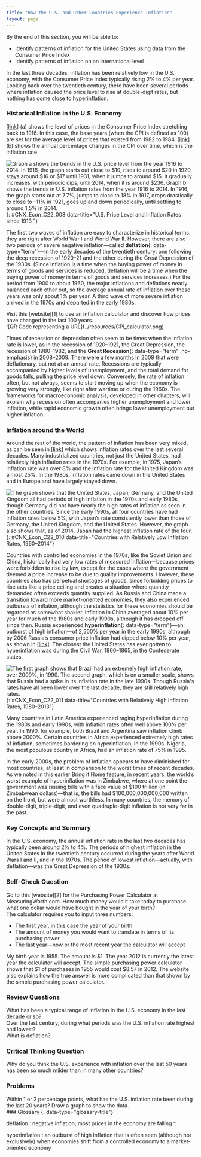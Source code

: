 ```yaml
---
title: "How the U.S. and Other Countries Experience Inflation"
layout: page
---
```



<div data-type="abstract" markdown="1">
By the end of this section, you will be able to:

* Identify patterns of inflation for the United States using data from the Consumer Price Index
* Identify patterns of inflation on an international level

</div>

In the last three decades, inflation has been relatively low in the U.S. economy, with the Consumer Price Index typically rising 2% to 4% per year. Looking back over the twentieth century, there have been several periods where inflation caused the price level to rise at double-digit rates, but nothing has come close to hyperinflation.

### Historical Inflation in the U.S. Economy

[\[link\]](#CNX_Econ_C22_008) (a) shows the level of prices in the Consumer Price Index stretching back to 1916. In this case, the base years (when the CPI is defined as 100) are set for the average level of prices that existed from 1982 to 1984. [\[link\]](#CNX_Econ_C22_008) (b) shows the annual percentage changes in the CPI over time, which is the inflation rate.

 ![Graph a shows the trends in the U.S. price level from the year 1916 to 2014. In 1916, the graph starts out close to $10, rises to around $20 in 1920, stays around $16 or $17 until 1931, when it jumps to around $15. It gradually increases, with periodic dips, until 2014, when it is around $236.   Graph b shows the trends in U.S. inflation rates from the year 1916 to 2014. In 1916, the graph starts out at 7.7%, jumps to close to 18% in 1917, drops drastically to close to &#x2013;11% in 1921, goes up and down periodically, until settling to around 1.5% in 2014. ](../resources/CNX_Econv1-2_C22_03.jpg "Graph a shows the trends in the U.S. price level from the year 1916 to 2014. In 1916, the graph starts out close to $10, rises to around $20 in 1920, stays around $16 or $17 until 1931, when it jumps to around $15. It gradually increases, with periodic dips, until 2014, when it is around $236. &#10;&#10;Graph b shows the trends in U.S. inflation rates from the year 1916 to 2014. In 1916, the graph starts out at 7.7%, jumps to close to 18% in 1917, drops drastically to close to &#x2013;11% in 1921, goes up and down periodically, until settling to around 1.5% in 2014. "){: #CNX_Econ_C22_008 data-title="U.S. Price Level and Inflation Rates since 1913 "}

The first two waves of inflation are easy to characterize in historical terms: they are right after World War I and World War II. However, there are also two periods of severe negative inflation—called **deflation**{: data-type="term"}—in the early decades of the twentieth century: one following the deep recession of 1920–21 and the other during the Great Depression of the 1930s. (Since inflation is a time when the buying power of money in terms of goods and services is reduced, deflation will be a time when the buying power of money in terms of goods and services increases.) For the period from 1900 to about 1960, the major inflations and deflations nearly balanced each other out, so the average annual rate of inflation over these years was only about 1% per year. A third wave of more severe inflation arrived in the 1970s and departed in the early 1980s.

<div data-type="note" class="economics linkup" markdown="1">
Visit this [website][1] to use an inflation calculator and discover how prices have changed in the last 100 years.

<div data-type="media" data-alt="QR Code representing a URL">
![QR Code representing a URL](../resources/CPI_calculator.png)
</div>
</div>

Times of recession or depression often seem to be times when the inflation rate is lower, as in the recession of 1920–1921, the Great Depression, the recession of 1980–1982, and the **Great Recession**{: data-type="term" .no-emphasis} in 2008–2009. There were a few months in 2009 that were deflationary, but not at an annual rate. Recessions are typically accompanied by higher levels of unemployment, and the total demand for goods falls, pulling the price level down. Conversely, the rate of inflation often, but not always, seems to start moving up when the economy is growing very strongly, like right after wartime or during the 1960s. The frameworks for macroeconomic analysis, developed in other chapters, will explain why recession often accompanies higher unemployment and lower inflation, while rapid economic growth often brings lower unemployment but higher inflation.

### Inflation around the World

Around the rest of the world, the pattern of inflation has been very mixed, as can be seen in [\[link\]](#CNX_Econ_C22_010) which shows inflation rates over the last several decades. Many industrialized countries, not just the United States, had relatively high inflation rates in the 1970s. For example, in 1975, Japan’s inflation rate was over 8% and the inflation rate for the United Kingdom was almost 25%. In the 1980s, inflation rates came down in the United States and in Europe and have largely stayed down.

 ![The graph shows that the United States, Japan, Germany, and the United Kingdom all had periods of high inflation in the 1970s and early 1980s, though Germany did not have nearly the high rates of inflation as seen in the other countries. Since the early 1990s, all four countries have had inflation rates below 5%, with Japan&#x2019;s rate consistently lower than those of Germany, the United Kingdom, and the United States. However, the graph also shows that, as of 2014, Japan had the highest inflation rate of the four. ](../resources/CNX_Econv1-2_C22_04.jpg "This chart shows the annual percentage change in consumer prices compared with the previous year&#x2019;s consumer prices in the United States, the United Kingdom, Japan, and Germany."){: #CNX_Econ_C22_010 data-title="Countries with Relatively Low Inflation Rates, 1960&#x2013;2014"}

Countries with controlled economies in the 1970s, like the Soviet Union and China, historically had very low rates of measured inflation—because prices were forbidden to rise by law, except for the cases where the government deemed a price increase to be due to quality improvements. However, these countries also had perpetual shortages of goods, since forbidding prices to rise acts like a price ceiling and creates a situation where quantity demanded often exceeds quantity supplied. As Russia and China made a transition toward more market-oriented economies, they also experienced outbursts of inflation, although the statistics for these economies should be regarded as somewhat shakier. Inflation in China averaged about 10% per year for much of the 1980s and early 1990s, although it has dropped off since then. Russia experienced **hyperinflation**{: data-type="term"}—an outburst of high inflation—of 2,500% per year in the early 1990s, although by 2006 Russia’s consumer price inflation had dipped below 10% per year, as shown in [\[link\]](#CNX_Econ_C22_011). The closest the United States has ever gotten to hyperinflation was during the Civil War, 1860–1865, in the Confederate states.

![The first graph shows that Brazil had an extremely high inflation rate, over 2000%, in 1990. The second graph, which is on a smaller scale, shows that Russia had a spike in its inflation rate in the late 1990s. Though Russia\'s rates have all been lower over the last decade, they are still relatively high rates.](../resources/CNX_Econv1-2_C22_05.jpg "These charts show the percentage change in consumer prices compared with the previous year&#x2019;s consumer prices in Brazil, China, and Russia. (a) Of these, Brazil and Russia experienced hyperinflation at some point between the mid-1980s and mid-1990s. (b) Though not as high, China and Nigeria also had high inflation rates in the mid-1990s. Even though their inflation rates have come down over the last two decades, several of these countries continue to see significant inflation rates. (Sources: http://research.stlouisfed.org/fred2/series/FPCPITOTLZGBRA; http://research.stlouisfed.org/fred2/series/CHNCPIALLMINMEI; http://research.stlouisfed.org/fred2/series/FPCPITOTLZGRUS)"){: #CNX_Econ_C22_011 data-title="Countries with Relatively High Inflation Rates, 1980&#x2013;2013"}

Many countries in Latin America experienced raging hyperinflation during the 1980s and early 1990s, with inflation rates often well above 100% per year. In 1990, for example, both Brazil and Argentina saw inflation climb above 2000%. Certain countries in Africa experienced extremely high rates of inflation, sometimes bordering on hyperinflation, in the 1990s. Nigeria, the most populous country in Africa, had an inflation rate of 75% in 1995.

In the early 2000s, the problem of inflation appears to have diminished for most countries, at least in comparison to the worst times of recent decades. As we noted in this earlier Bring it Home feature, in recent years, the world’s worst example of hyperinflation was in Zimbabwe, where at one point the government was issuing bills with a face value of $100 trillion (in Zimbabwean dollars)—that is, the bills had $100,000,000,000,000 written on the front, but were almost worthless. In many countries, the memory of double-digit, triple-digit, and even quadruple-digit inflation is not very far in the past.

### Key Concepts and Summary

In the U.S. economy, the annual inflation rate in the last two decades has typically been around 2% to 4%. The periods of highest inflation in the United States in the twentieth century occurred during the years after World Wars I and II, and in the 1970s. The period of lowest inflation—actually, with deflation—was the Great Depression of the 1930s.

### Self-Check Question

<div data-type="exercise">
<div data-type="problem" markdown="1">
Go to this [website][2] for the Purchasing Power Calculator at MeasuringWorth.com. How much money would it take today to purchase what one dollar would have bought in the year of your birth?

</div>
<div data-type="solution" markdown="1">
The calculator requires you to input three numbers:

* The first year, in this case the year of your birth
* The amount of money you would want to translate in terms of its purchasing power
* The last year—now or the most recent year the calculator will accept

My birth year is 1955. The amount is $1. The year 2012 is currently the latest year the calculator will accept. The simple purchasing power calculator shows that $1 of purchases in 1955 would cost $8.57 in 2012. The website also explains how the true answer is more complicated than that shown by the simple purchasing power calculator.

</div>
</div>

### Review Questions

<div data-type="exercise">
<div data-type="problem" markdown="1">
What has been a typical range of inflation in the U.S. economy in the last decade or so?

</div>
</div>

<div data-type="exercise">
<div data-type="problem" markdown="1">
Over the last century, during what periods was the U.S. inflation rate highest and lowest?

</div>
</div>

<div data-type="exercise">
<div data-type="problem" markdown="1">
What is deflation?

</div>
</div>

### Critical Thinking Question

<div data-type="exercise">
<div data-type="problem" markdown="1">
Why do you think the U.S. experience with inflation over the last 50 years has been so much milder than in many other countries?

</div>
</div>

### Problems

<div data-type="exercise">
<div data-type="problem" markdown="1">
Within 1 or 2 percentage points, what has the U.S. inflation rate been during the last 20 years? Draw a graph to show the data.

</div>
</div>

<div data-type="glossary" markdown="1">
### Glossary
{: data-type="glossary-title"}

deflation
: negative inflation; most prices in the economy are falling
^

hyperinflation
: an outburst of high inflation that is often seen (although not exclusively) when economies shift from a controlled economy to a market-oriented economy

</div>



[1]: http://openstaxcollege.org/l/CPI_calculator
[2]: http://www.measuringworth.com/ppowerus/
